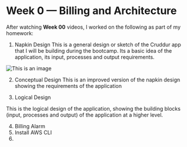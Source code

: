 # Week 0 — Billing and Architecture

After watching **Week 00** videos, I worked on the following as part of my homework:

1. Napkin Design 
This is a general design or sketch of the Cruddur app that I will be building during the bootcamp. Its a basic idea of the application, its input, processes and output requirements. 

![This is an image](https://myoctocat.com/assets/images/base-octocat.svg)

2. Conceptual Design
This is an improved version of the napkin design showing the requirements of the application


3. Logical Design

This is the logical design of the application, showing the building blocks (input, processes and output) of the application at a higher level.


4. Billing Alarm
6. Install AWS CLI
7. 
